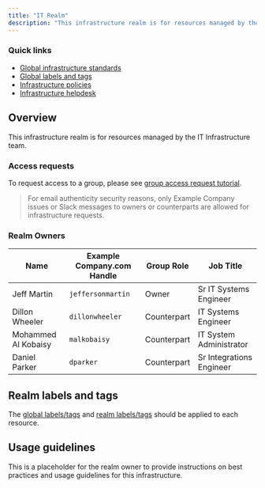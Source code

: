 ```yaml
---
title: "IT Realm"
description: "This infrastructure realm is for resources managed by the IT Infrastructure team."
---
```


### Quick links

- [Global infrastructure standards](/handbook/infrastructure-standards/)
- [Global labels and tags](/handbook/company/infrastructure-standards/labels-tags/)
- [Infrastructure policies](/handbook/infrastructure-standards/policies/)
- [Infrastructure helpdesk](/handbook/infrastructure-standards/helpdesk/)

## Overview

This infrastructure realm is for resources managed by the IT Infrastructure team.

### Access requests

To request access to a group, please see [group access request tutorial](/handbook/infrastructure-standards/tutorials/groups/access-request).

> For email authenticity security reasons, only Example Company issues or Slack messages to owners or counterparts are allowed for infrastructure requests.

### Realm Owners

| Name                 | Example Company.com Handle       | Group Role       | Job Title                                |
|----------------------|-------------------------|------------------|------------------------------------------|
| Jeff Martin          | `jeffersonmartin`       | Owner            | Sr IT Systems Engineer                   |
| Dillon Wheeler       | `dillonwheeler`         | Counterpart      | IT Systems Engineer                      |
| Mohammed Al Kobaisy  | `malkobaisy`            | Counterpart      | IT System Administrator                  |
| Daniel Parker        | `dparker`               | Counterpart      | Sr Integrations Engineer                 |

## Realm labels and tags

The [global labels/tags](/handbook/infrastructure-standards/labels-tags) and [realm labels/tags](/handbook/infrastructure-standards/realms/it/labels-tags) should be applied to each resource.

## Usage guidelines

This is a placeholder for the realm owner to provide instructions on best practices and usage guidelines for this infrastructure.
